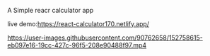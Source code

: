 A Simple reacr calculator app


live demo:https://react-calculator170.netlify.app/


https://user-images.githubusercontent.com/90762658/152758615-eb097e16-19cc-427c-96f5-208e90488f97.mp4

